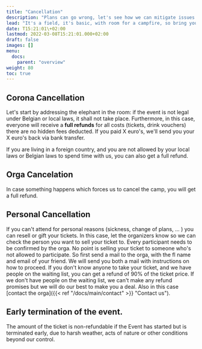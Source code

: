 ```yaml
---
title: "Cancellation"
description: "Plans can go wrong, let's see how we can mitigate issues."
lead: "It's a field, it's basic, with room for a campfire, so bring your guitar and marshmallows."
date: T15:21:01\+02:00
lastmod: 2022-03-08T15:21:01.000+02:00
draft: false
images: []
menu: 
  docs:
    parent: "overview"
weight: 80
toc: true
---
```


## Corona Cancellation

Let's start by addressing the elephant in the room: if the event is not legal under Belgian or local laws, it shall not take place. Furthermore, in this case, everyone will receive a **full refunds** for all costs \(tickets, drink vouchers\) there are no hidden fees deducted. If you paid X euro's, we'll send you your X euro's back via bank transfer.

If you are living in a foreign country, and you are not allowed by your local laws or Belgian laws to spend time with us, you can also get a full refund.

## Orga Cancelation

In case something happens which forces us to cancel the camp, you will get a full refund.

## Personal Cancellation

If you can't attend for personal reasons \(sickness, change of plans, ... \) you can resell or gift your tickets. In this case, let the organizers know so we can check the person you want to sell your ticket to. Every participant needs to be confirmed by the orga. No point is selling your ticket to someone who's not allowed to participate. So first send a mail to the orga, with the fl name and email of your friend. We will send you both a mail with instructions on how to proceed.
If you don't know anyone to take your ticket, and we have people on the waiting list, you can get a refund of 90% of the ticket price. If we don't have people on the waiting list, we can't make any refund promises but we will do our best to make you a deal. Also in this case [contact the orga]({{< ref "/docs/main/contact" >}} "Contact us").

## Early termination of the event.

The amount of the ticket is non-refundable if the Event has started but is terminated early, due to harsh weather, acts of nature or other conditions beyond our control.
